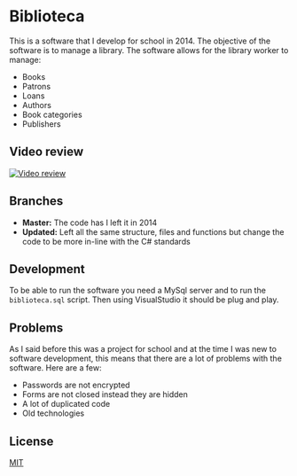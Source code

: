 # Biblioteca

This is a software that I develop for school in 2014. The objective of the software is to manage a library. The software allows for the library worker to manage:

* Books
* Patrons
* Loans
* Authors
* Book categories
* Publishers

## Video review

[![Video review](https://img.youtube.com/vi/KrgrvRNMSUc/0.jpg)](https://www.youtube.com/watch?v=KrgrvRNMSUc)

## Branches

* **Master:** The code has I left it in 2014
* **Updated:** Left all the same structure, files and functions but change the code to be more in-line with the C# standards

## Development

To be able to run the software you need a MySql server and to run the `biblioteca.sql` script. Then using VisualStudio it should be plug and play.

## Problems

As I said before this was a project for school and at the time I was new to software development, this means that there are a lot of problems with the software. Here are a few:

* Passwords are not encrypted
* Forms are not closed instead they are hidden
* A lot of duplicated code
* Old technologies

## License

[MIT](https://choosealicense.com/licenses/mit/)
